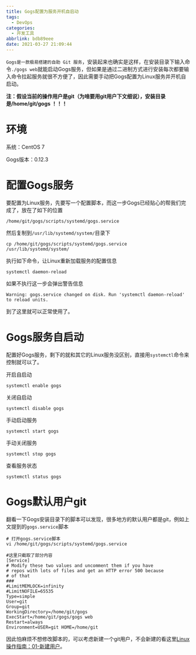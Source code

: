 ```yaml
---
title: Gogs配置为服务开机自启动
tags:
  - DevOps
categories:
  - 开发工具
abbrlink: bdb89eee
date: 2021-03-27 21:09:44
---
```



`Gogs是一款极易搭建的自助 Git 服务`，安装起来也确实是这样，在安装目录下输入命令`./gogs web`就能启动Gogs服务，但如果是通过二进制方式进行安装每次都要输入命令拉起服务就很不方便了，因此需要手动把Gogs配置为Linux服务并开机自启动。

<!-- more -->

**注：假设当前的操作用户是git（为啥要用git用户下文细说），安装目录是/home/git/gogs ！！！**



# 环境

系统：CentOS 7

Gogs版本：0.12.3



# 配置Gogs服务

要配置为Linux服务，先要写一个配置脚本，而这一步Gogs已经贴心的帮我们完成了，放在了如下的位置

``` shell
/home/git/gogs/scripts/systemd/gogs.service
```

然后复制到`/usr/lib/systemd/system/`目录下

```shell
cp /home/git/gogs/scripts/systemd/gogs.service /usr/lib/systemd/system/
```

执行如下命令，让Linux重新加载服务的配置信息

```
systemctl daemon-reload
```

如果不执行这一步会弹出警告信息

``` shell
Warning: gogs.service changed on disk. Run 'systemctl daemon-reload' to reload units.
```

到了这里就可以正常使用了。



# Gogs服务自启动

配置好Gogs服务，剩下的就和其它的Linux服务没区别，直接用`systemctl`命令来控制就可以了。

开启自启动

```shell
systemctl enable gogs
```

关闭自启动

```shell
systemctl disable gogs
```

手动启动服务

```shell
systemctl start gogs
```

手动关闭服务

```shell
systemctl stop gogs
```

查看服务状态

``` shell
systemctl status gogs
```



# Gogs默认用户git

翻看一下Gogs安装目录下的脚本可以发现，很多地方的默认用户都是git，例如上文提到的`gogs.service`脚本

``` shell
# 打开gogs.service脚本
vi /home/git/gogs/scripts/systemd/gogs.service

#这里只截取了部分内容
[Service]
# Modify these two values and uncomment them if you have
# repos with lots of files and get an HTTP error 500 because
# of that
###
#LimitMEMLOCK=infinity
#LimitNOFILE=65535
Type=simple
User=git
Group=git
WorkingDirectory=/home/git/gogs
ExecStart=/home/git/gogs/gogs web
Restart=always
Environment=USER=git HOME=/home/git
```

因此怕麻烦不想修改脚本的，可以考虑新建一个git用户，不会新建的看这里[Linux操作指南：01-新建用户](https://www.zhixing.icu/archives/linux-cao-zuo-zhi-nan-01--xin-jian-yong-hu)。

